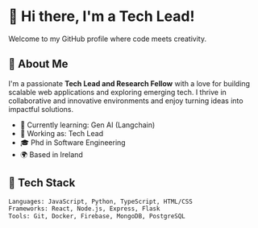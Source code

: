 # 👋 Hi there, I'm a Tech Lead!

Welcome to my GitHub profile where code meets creativity.

## 🚀 About Me

I'm a passionate **Tech Lead and Research Fellow** with a love for building scalable web applications and exploring emerging tech. I thrive in collaborative and innovative environments and enjoy turning ideas into impactful solutions.

- 🧠 Currently learning: Gen AI (Langchain)
- 💼 Working as: Tech Lead
- 🎓 Phd in Software Engineering
- 🌍 Based in Ireland

## 🧰 Tech Stack

```bash
Languages: JavaScript, Python, TypeScript, HTML/CSS
Frameworks: React, Node.js, Express, Flask
Tools: Git, Docker, Firebase, MongoDB, PostgreSQL
